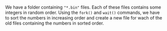 We have a folder containing `"*.bin"` files. Each of these files contains some integers in random order. Using the `fork()`
and `wait()` commands, we have to sort the numbers in increasing order and create a new file for wach of the old files 
containing the numbers in sorted order. 
